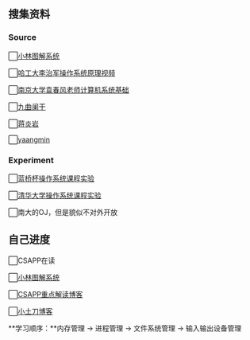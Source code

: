 ## 搜集资料

### Source

⬜[小林图解系统](https://xiaolincoding.com/os/)

⬜[哈工大李治军操作系统原理视频](https://www.bilibili.com/video/BV1d4411v7u7/?vd_source=98edb319e59affabde4d9cb2731826cd)

⬜[南京大学袁春风老师计算机系统基础](https://www.icourse163.org/learn/NJU-1001625001?tid=1468213529#/learn/announce)

⬜[九曲阑干](https://space.bilibili.com/354767108/)

⬜[蒋炎岩](https://space.bilibili.com/202224425/video)

⬜[yaangmin](https://space.bilibili.com/4564101/video?tid=0&page=3&keyword=&order=pubdate)

### Experiment

⬜[蓝桥杯操作系统课程实验](https://www.lanqiao.cn/courses/115)

⬜[清华大学操作系统课程实验](https://www.bilibili.com/video/BV1wW41167Av/?from=search&seid=2265296002609085661)

⬜南大的OJ，但是貌似不对外开放

## 自己进度

⬜CSAPP在读

⬜[小林图解系统](https://xiaolincoding.com/os/)

⬜[CSAPP重点解读博客](https://fengmuzi2003.gitbook.io/csapp3e/)

⬜[小土刀博客](https://wdxtub.com/work/)

**学习顺序：**内存管理 -> 进程管理 -> ⽂件系统管理 -> 输入输出设备管理

